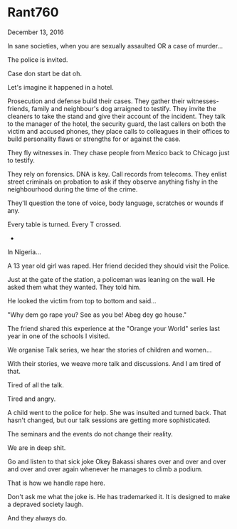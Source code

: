 # Rant760


December 13, 2016

In sane societies, when you are sexually assaulted OR a case of murder...

The police is invited. 

Case don start be dat oh.

Let's imagine it happened in a hotel.

Prosecution and defense build their cases. They gather their witnesses- friends, family and neighbour's dog arraigned to testify. They invite the cleaners to take the stand and give their account of the incident. They talk to the manager of the hotel, the security guard, the last callers on both the victim and accused phones, they place calls to colleagues in their offices to build personality flaws or strengths for or against the case.

They fly witnesses in. They chase people from Mexico back to Chicago just to testify. 

They rely on forensics. DNA is key. Call records from telecoms. They enlist street criminals on probation to ask if they observe anything fishy in the neighbourhood during the time of the crime.

They'll question the tone of voice, body language, scratches or wounds if any.

Every table is turned. Every T crossed. 

*
In Nigeria...

A 13 year old girl was raped. Her friend decided they should visit the Police. 

Just at the gate of the station, a policeman was leaning on the wall. He asked them what they wanted. They told him.

He looked the victim from top to bottom and said...

"Why dem go rape you? See as you be! Abeg dey go house."

The friend shared this experience at the "Orange your World" series last year in one of the schools I visited.

We organise Talk series, we hear the stories of children and women...

With their stories, we weave more talk and discussions. And I am tired of that. 

Tired of all the talk.

Tired and angry.

A child went to the police for help. She was insulted and turned back. That hasn't changed, but our talk sessions are getting more sophisticated. 

The seminars and the events do not change their reality. 

We are in deep shit.

Go and listen to that sick joke Okey Bakassi shares over and over and over and over and over again whenever he manages to climb a podium.

That is how we handle rape here.

Don't ask me what the joke is. He has trademarked it. It is designed to make a depraved society laugh.

And they always do.